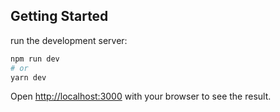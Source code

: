 ## Getting Started

run the development server:

```bash
npm run dev
# or
yarn dev
```

Open [http://localhost:3000](http://localhost:3000) with your browser to see the result.



